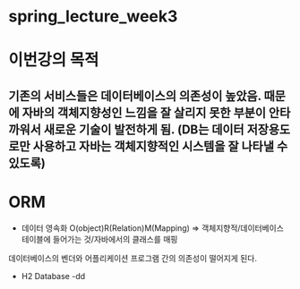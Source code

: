 # spring_lecture_week3

# 이번강의 목적
기존의 서비스들은 데이터베이스의 의존성이 높았음. 때문에 자바의 객체지향성인 느낌을 잘 살리지 못한 부분이 안타까워서 새로운 기술이 발전하게 됨. (DB는 데이터 저장용도로만 사용하고 자바는 객체지향적인 시스템을 잘 나타낼 수 있도록)
---
# ORM
- 데이터 영속화
O(object)R(Relation)M(Mapping)
=> 객체지향적/데이터베이스 테이블에 들어가는 것/자바에서의 클래스를 매핑

데이터베이스의 벤더와 어플리케이션 프로그램 간의 의존성이 떨어지게 된다.

- H2 Database
  -dd
